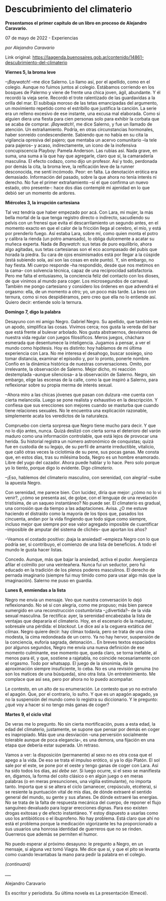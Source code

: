 # Descubrimiento del climaterio

**Presentamos el primer capítulo de un libro en proceso de Alejandro Caravario.**

07 de mayo de 2022 - Experiencias

_por Alejandro Caravario_

Link original: https://laagenda.buenosaires.gob.ar/contenido/14861-descubrimiento-del-climaterio



**Viernes 5, la broma leve**




–¡*Baywatch*! –me dice Salerno. Lo llamo así, por el apellido, como en el colegio. Aunque no fuimos juntos al colegio. Estábamos corriendo en los bosques de Palermo y viene de frente una chica joven, ágil, abundante. Y él recordó la vieja serie. Recordó el trote ralentizado de las guardavidas a la orilla del mar. El subibaja moroso de las tetas emancipadas del argumento, un movimiento repetido como el estribillo que justifica la canción. La serie era un relleno excesivo de ese instante, una excusa mal elaborada. Como si alguien diera una fiesta para cien personas solo para exhibir la corbata que se acaba de comprar. ¡*Baywatch*!, me dice Salerno, y fue un llamado de atención. Un extrañamiento. Podría, en otras circunstancias hormonales, haber sonreído condescendiente. Sabiendo que no había en su cita la vigilancia opresiva del pajero; que mentaba un acervo comunitario –la tele para pajeros– y acaso, indirectamente, un icono de la inofensiva concupiscencia Playboy: Pamela Anderson. Las rubias así. Nada grave, en suma, una suma a la que hay que agregarle, claro que sí, la camaradería masculina. El efecto codazo, como dijo un profesor. Así y todo, perdonada por demás la cita, la broma leve, la reificación leve de la runner desconocida, me sentí incómodo. Peor: en falta. La denotación erótica era demasiado. Información del pasado, sobre la que ahora no tenía interés ni derecho. No fue el primer extrañamiento –sí el que confirma un nuevo estado, otro presente–: hace dos días contemplé mi ajenidad en lo que debió ser un momento de ardores.




**Miércoles 3, la irrupción cartesiana**




Tal vez tendría que haber empezado por acá. Con Lara, mi mujer, la más bella mortal de la que tenga registro directo o indirecto, sacudiendo su pelvis con un frenesí que evita el descarrilamiento un segundo antes, en el momento exacto en que el calor de la fricción llega al cerebro, el mío, y está por prenderlo fuego. Así estaba Lara, sobre mí, como quien monta el potro y calibra la rienda (un potro amansado), lo obliga dulcemente a acatar su muñeca experta. Nada de *Baywatch*: sus tetas de puro equilibrio, ahora algo agitadas, sus tetas cartesianas son el eco acompasado del pubis que horada la piedra. Su cara de ojos ensimismados está por llegar a la cúspide (está subiendo sola, así son las cosas en este punto). Y, sin embargo, no hay fiesta. Mi cuerpo responde –ha respondido, desde que nos metimos en la cama– con solvencia técnica, capaz de una reciprocidad satisfactoria. Pero me falta el entusiasmo, la conciencia feliz del contacto con los dioses, de que vinimos al mundo para coger. Los microsegundos de carnaval. También me pongo cartesiano y considero los órdenes en que advendrá el orgasmo: ella, de un momento a otro; yo, un poco más tarde. La beso con ternura, como si nos despidiéramos, pero creo que ella no lo entiende así. Quiero decir: entiende solo la ternura.




**Domingo 7, digo la palabra**




Desayuno con mi amigo Negro. Gabriel Negro. Su apellido, que también es un apodo, simplifica las cosas. Vivimos cerca; nos gusta la vereda del bar que está frente al bulevar arbolado. Nos gusta abstraernos, desviarnos de nuestra vida regular con juegos filosóficos. Meros juegos, cháchara esmerada que desentumece la inteligencia. Jugamos a pensar, a ver el mundo como hipótesis. Hoy es distinto: hoy hablamos de mi última experiencia con Lara. No me interesa el desahogo, buscar sosiego, sino tomar distancia, examinar el episodio y, por lo pronto, ponerle nombre. Confío en la dinámica histórica de nuestras conversaciones. Omito, por irrelevante, la observación de Salerno. Mejor dicho, mi reacción destemplada –aunque silenciosa– a la observación de Salerno. Negro, sin embargo, elige las escenas de la calle, como la que inspiró a Salerno, para reflexionar sobre su propia merma de interés sexual.




­–Ahora miro a las chicas jóvenes que pasan con dulzura –me cuenta con cierta melancolía. Luego se pone realista y exhaustivo en la descripción. Y confiesa que sus erecciones son mejores cuando se masturba que cuando tiene relaciones sexuales. No le encuentra una explicación razonable, simplemente acata los veredictos de la naturaleza.




Compruebo con cierta sorpresa que Negro tiene mucho para decir. Y que no lo dijo antes, nunca. Quizá deslizó con cierta sorna el deterioro del varón maduro como una información controlable, que está lejos de provocar una herida. Su historial registra un número astronómico de conquistas; quizá fue en custodia de su legajo, de su perfil de amante irreductible, vitalicio, que calló otras veces la ciclotimia de su pene, sus pocas ganas. Me consta que, en estos días, tras su milésima boda, Negro es un hombre enamorado. Libre del yugo del cazador. Ahora puede hablar y lo hace. Pero solo porque yo lo tiento, porque digo lo evidente. Digo *climaterio*.




–¡Eso, hablemos del climaterio masculino, con serenidad, con alegría! –sube la apuesta Negro.




Con serenidad, me parece bien. Con lucidez, diría que mejor: ¿cómo no lo vi venir?, ¿cómo se presenta así, de golpe, con el lenguaje de una revelación tristísima, de un saqueo instantáneo? No puede ser. El climaterio es gradual, una corrosión que da tiempo a las adaptaciones. Avisa. ¿O me estuve haciendo el distraído como la mayoría de los tipos que, pasados los cincuenta, andan por la vida fingiendo que todo sigue como siempre, incluso mejor que siempre por ese valor agregado imposible de cuantificar –imposible de amputar del sistema de clichés– que aportan los años?




–Veamos el costado positivo: ¡baja la ansiedad! –empieza Negro con lo que podría ser, si contribuyo, el comienzo de una lista de beneficios. A todo el mundo le gusta hacer listas.




Concedo. Aunque, más que bajar la ansiedad, activa el pudor. Avergüenza afilar el colmillo por una veinteañera. Nunca fui un seductor, pero fui educado en la tradición de los plenos poderes masculinos. El derecho de pernada imaginario (siempre fui muy tímido como para usar algo más que la imaginación). Salerno me puso en guardia.




**Lunes 8, enmiendas a la lista**




Negro me envía un mensaje. Veo que nuestra conversación lo dejó reflexionando. No sé si con alegría, como me propuso; más bien parece sumergido en una reconstrucción costumbrista –¿divertida?– de la vida sexual masculina. Se rectifica: ayer, la serenidad encabezaba la lista de ventajas que depararía el climaterio. Hoy, en el escenario de la madurez, sobresale una pérdida: el *blackout*. Le dice así a la ceguera extática del clímax. Negro quiere decir: hay clímax todavía, pero se trata de una cima modesta, la cima redondeada de un cerro. Ya no hay hervor, suspensión de la conciencia, euforia sagrada, detonación… En breves textos espaciados por algunos segundos, Negro me envía una nueva definición de ese momento culminante, ese momento que, queda claro, se torna inefable, al menos para él, y que, sostiene a rajatabla, no coincide necesariamente con el orgasmo. Todo por whatsapp. El juego de la sinonimia, de la aproximación siempre insuficiente, lo ceba. No es una revisión genuina (no son los matices de una búsqueda), sino otra lista. Un entretenimiento. Me complace que así sea, pero por ahora no lo puedo acompañar.




Le contesto, en un alto de su enumeración. Le contesto que yo no extraño el apagón. Que, por el contrario, lo sufro. Y que es un apagón apagado, ya no la suspensión del mundo como lo registra su diccionario. Y le pregunto: ¿qué voy a hacer si no tengo más ganas de coger?




**Martes 9, el ciclo vital**




De veras me lo pregunto. No sin cierta mortificación, pues a esta edad, la edad del climaterio, justamente, se supone que pensar por demás en coger es inapropiado. Más que una desviación –una perversión socialmente tolerable aunque de poca elegancia–, es una demora, una fijación en una etapa que debería estar superada. Un retraso.




Vamos a ver: la disposición (permanente) al sexo no es otra cosa que el apego a la vida. De eso se trata el impulso erótico, si ya lo dijo Platón. El sol sale por el este, se pone por el oeste y tengo ganas de coger con Lara. Así ha sido todos los días, así *debe* *ser*. Si luego ocurre, si el sexo se manifiesta en, digamos, la forma del coito clásico o en algún juego o en meras palabras (o en meras presunciones, una vigilia estimulante), no importa tanto. Importa que si se altera el ciclo (amanecer, crepúsculo, etcétera), si se resiente la puntuación vital de mis días, de dónde extraeré el sentido general del mundo, su gente y sus afanes. De dónde extraeré las energías. No se trata de la falta de respuesta mecánica del cuerpo, de reponer el flujo sanguíneo devaluado para lograr erecciones dignas. Para eso existen drogas exitosas y de efecto instantáneo. Y estoy dispuesto a usarlas como uso los antibióticos o el ibuprofeno. No hay problema. Está claro que ahí no está el problema porque la medicación vigorizante les ha proporcionado a sus usuarios una honrosa identidad de guerreros que no se rinden. Guerreros que además se permiten el humor.




No puedo esperar al próximo desayuno: le pregunto a Negro, en un mensaje, si alguna vez tomó Viagra. Me dice que sí, y que el pito se levanta como cuando levantabas la mano para pedir la palabra en el colegio.




*(continuará)*




*\_\_\_*




Alejandro Caravario




Es escritor y periodista. Su última novela es La presentación (Emecé).



